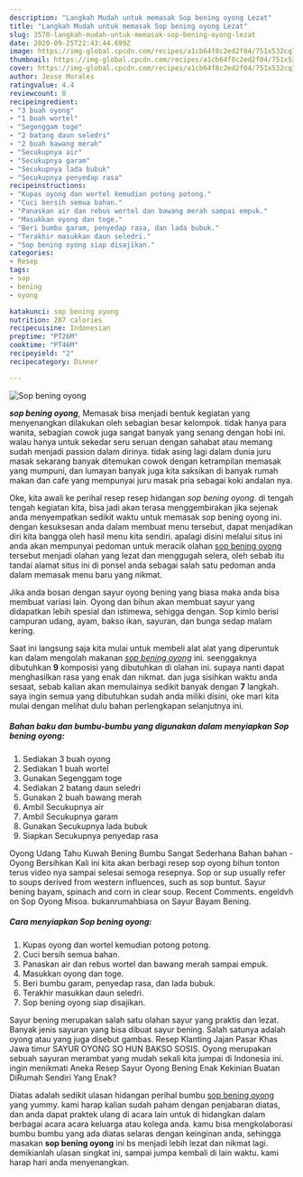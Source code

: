 ```yaml
---
description: "Langkah Mudah untuk memasak Sop bening oyong Lezat"
title: "Langkah Mudah untuk memasak Sop bening oyong Lezat"
slug: 3570-langkah-mudah-untuk-memasak-sop-bening-oyong-lezat
date: 2020-09-25T22:43:44.699Z
image: https://img-global.cpcdn.com/recipes/a1cb64f8c2ed2f04/751x532cq70/sop-bening-oyong-foto-resep-utama.jpg
thumbnail: https://img-global.cpcdn.com/recipes/a1cb64f8c2ed2f04/751x532cq70/sop-bening-oyong-foto-resep-utama.jpg
cover: https://img-global.cpcdn.com/recipes/a1cb64f8c2ed2f04/751x532cq70/sop-bening-oyong-foto-resep-utama.jpg
author: Jesse Morales
ratingvalue: 4.4
reviewcount: 8
recipeingredient:
- "3 buah oyong"
- "1 buah wortel"
- "Segenggam toge"
- "2 batang daun seledri"
- "2 buah bawang merah"
- "Secukupnya air"
- "Secukupnya garam"
- "Secukupnya lada bubuk"
- "Secukupnya penyedap rasa"
recipeinstructions:
- "Kupas oyong dan wortel kemudian potong potong."
- "Cuci bersih semua bahan."
- "Panaskan air dan rebus wortel dan bawang merah sampai empuk."
- "Masukkan oyong dan toge."
- "Beri bumbu garam, penyedap rasa, dan lada bubuk."
- "Terakhir masukkan daun seledri."
- "Sop bening oyong siap disajikan."
categories:
- Resep
tags:
- sop
- bening
- oyong

katakunci: sop bening oyong 
nutrition: 287 calories
recipecuisine: Indonesian
preptime: "PT26M"
cooktime: "PT46M"
recipeyield: "2"
recipecategory: Dinner

---
```



![Sop bening oyong](https://img-global.cpcdn.com/recipes/a1cb64f8c2ed2f04/751x532cq70/sop-bening-oyong-foto-resep-utama.jpg)

<b><i>sop bening oyong</i></b>, Memasak bisa menjadi bentuk kegiatan yang menyenangkan dilakukan oleh sebagian besar kelompok. tidak hanya para wanita, sebagian cowok juga sangat banyak yang senang dengan hobi ini. walau hanya untuk sekedar seru seruan dengan sahabat atau memang sudah menjadi passion dalam dirinya. tidak asing lagi dalam dunia juru masak sekarang banyak ditemukan cowok dengan ketrampilan memasak yang mumpuni, dan lumayan banyak juga kita saksikan di banyak rumah makan dan cafe yang mempunyai juru masak pria sebagai koki andalan nya.

Oke, kita awali ke perihal resep resep hidangan <i>sop bening oyong</i>. di tengah tengah kegiatan kita, bisa jadi akan terasa menggembirakan jika sejenak anda menyempatkan sedikit waktu untuk memasak sop bening oyong ini. dengan kesuksesan anda dalam membuat menu tersebut, dapat menjadikan diri kita bangga oleh hasil menu kita sendiri. apalagi disini melalui situs ini anda akan mempunyai pedoman untuk meracik olahan <u>sop bening oyong</u> tersebut menjadi olahan yang lezat dan menggugah selera, oleh sebab itu tandai alamat situs ini di ponsel anda sebagai salah satu pedoman anda dalam memasak menu baru yang nikmat.

Jika anda bosan dengan sayur oyong bening yang biasa maka anda bisa membuat variasi lain. Oyong dan bihun akan membuat sayur yang didapatkan lebih spesial dan istimewa, sehigga dengan. Sop kimlo berisi campuran udang, ayam, bakso ikan, sayuran, dan bunga sedap malam kering.


Saat ini langsung saja kita mulai untuk membeli alat alat yang diperuntuk kan dalam mengolah makanan <u><i>sop bening oyong</i></u> ini. seenggaknya dibutuhkan <b>9</b> komposisi yang dibutuhkan di olahan ini. supaya nanti dapat menghasilkan rasa yang enak dan nikmat. dan juga sisihkan waktu anda sesaat, sebab kalian akan memulainya sedikit banyak dengan <b>7</b> langkah. saya ingin semua yang dibutuhkan sudah anda miliki disini, oke mari kita mulai dengan melihat dulu bahan perlengkapan selanjutnya ini.

<!--inarticleads1-->

##### Bahan baku dan bumbu-bumbu yang digunakan dalam menyiapkan Sop bening oyong:

1. Sediakan 3 buah oyong
1. Sediakan 1 buah wortel
1. Gunakan Segenggam toge
1. Sediakan 2 batang daun seledri
1. Gunakan 2 buah bawang merah
1. Ambil Secukupnya air
1. Ambil Secukupnya garam
1. Gunakan Secukupnya lada bubuk
1. Siapkan Secukupnya penyedap rasa


Oyong Udang Tahu Kuwah Bening Bumbu Sangat Sederhana Bahan bahan -Oyong Bersihkan Kali ini kita akan berbagi resep sop oyong bihun tonton terus video nya sampai selesai semoga resepnya. Sop or sup usually refer to soups derived from western influences, such as sop buntut. Sayur bening bayam, spinach and corn in clear soup. Recent Comments. engeldvh on Sop Oyong Misoa. bukanrumahbiasa on Sayur Bayam Bening. 

<!--inarticleads2-->

##### Cara menyiapkan Sop bening oyong:

1. Kupas oyong dan wortel kemudian potong potong.
1. Cuci bersih semua bahan.
1. Panaskan air dan rebus wortel dan bawang merah sampai empuk.
1. Masukkan oyong dan toge.
1. Beri bumbu garam, penyedap rasa, dan lada bubuk.
1. Terakhir masukkan daun seledri.
1. Sop bening oyong siap disajikan.


Sayur bening merupakan salah satu olahan sayur yang praktis dan lezat. Banyak jenis sayuran yang bisa dibuat sayur bening. Salah satunya adalah oyong atau yang juga disebut gambas. Resep Klanting Jajan Pasar Khas Jawa timur SAYUR OYONG SO HUN BAKSO SOSIS. Oyong merupakan sebuah sayuran merambat yang mudah sekali kita jumpai di Indonesia ini. ingin menikmati Aneka Resep Sayur Oyong Bening Enak Kekinian Buatan DiRumah Sendiri Yang Enak? 

Diatas adalah sedikit ulasan hidangan perihal bumbu <u>sop bening oyong</u> yang yummy. kami harap kalian sudah paham dengan penjabaran diatas, dan anda dapat praktek ulang di acara lain untuk di hidangkan dalam berbagai acara acara keluarga atau kolega anda. kamu bisa mengkolaborasi bumbu bumbu yang ada diatas selaras dengan keinginan anda, sehingga masakan <b>sop bening oyong</b> ini bs menjadi lebih lezat dan nikmat lagi. demikianlah ulasan singkat ini, sampai jumpa kembali di lain waktu. kami harap hari anda menyenangkan.
